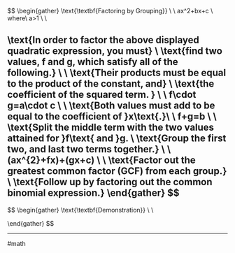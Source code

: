 $$
\begin{gather}
\text{\textbf{Factoring by Grouping}} \\ \\
ax^2+bx+c \\
where\ a>1 \\ \\


\text{In order to factor the above displayed quadratic expression, you must} \\
\text{find two values, f and g, which satisfy all of the following.} \\ \\
\text{Their products must be equal to the product of the constant, and} \\
\text{the coefficient of the squared term. } \\ \\
f\cdot g=a\cdot c \\ \\
\text{Both values must add to be equal to the coefficient of }x\text{.}\\ \\
f+g=b \\ \\
\text{Split the middle term with the two values attained for }f\text{ and }g. \\
\text{Group the first two, and last two terms together.}
\\ \\
(ax^{2}+fx)+(gx+c) \\ \\
\text{Factor out the greatest common factor (GCF) from each group.} \\
\text{Follow up by factoring out the common binomial expression.}
\end{gather}
$$
---

$$
\begin{gather}
\text{\textbf{Demonstration}} \\ \\


\end{gather}
$$


---
#math